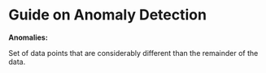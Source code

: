 # Guide on Anomaly Detection

**Anomalies:**

Set of data points that are considerably different than the remainder of the data.

